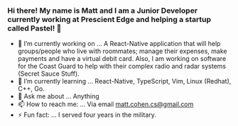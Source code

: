 ### Hi there! My name is Matt and I am a Junior Developer currently working at Prescient Edge and helping a startup called Pastel! 👋


- 🔭 I’m currently working on ... A React-Native application that will help groups/people who live with roommates; manage their expenses, make payments and have a virtual debit card. Also, I am working on software for the Coast Guard to help with their complex radio and radar systems (Secret Sauce Stuff).
- 🌱 I’m currently learning ... React-Native, TypeScript, Vim, Linux (Redhat), C++, Go.
- 💬 Ask me about ... Anything
- 📫 How to reach me: ... Via email matt.cohen.cs@gmail.com
- ⚡ Fun fact: ... I served four years in the military.

